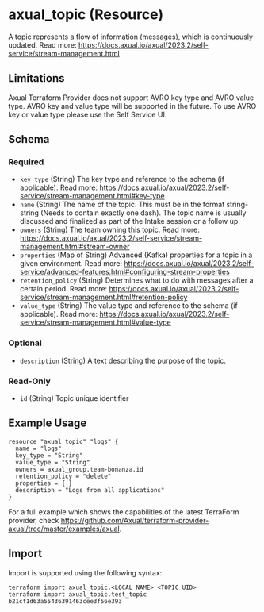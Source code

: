 # axual_topic (Resource)

A topic represents a flow of information (messages), which is continuously updated. Read more: https://docs.axual.io/axual/2023.2/self-service/stream-management.html

## Limitations
Axual Terraform Provider does not support AVRO key type and AVRO value type. AVRO key and value type will be supported in the future. To use AVRO key or value type please use the Self Service UI.

<!-- schema generated by tfplugindocs -->
## Schema

### Required

- `key_type` (String) The key type and reference to the schema (if applicable). Read more: https://docs.axual.io/axual/2023.2/self-service/stream-management.html#key-type
- `name` (String) The name of the topic. This must be in the format string-string (Needs to contain exactly one dash). The topic name is usually discussed and finalized as part of the Intake session or a follow up.
- `owners` (String) The team owning this topic. Read more: https://docs.axual.io/axual/2023.2/self-service/stream-management.html#stream-owner
- `properties` (Map of String) Advanced (Kafka) properties for a topic in a given environment. Read more: https://docs.axual.io/axual/2023.2/self-service/advanced-features.html#configuring-stream-properties
- `retention_policy` (String) Determines what to do with messages after a certain period. Read more: https://docs.axual.io/axual/2023.2/self-service/stream-management.html#retention-policy
- `value_type` (String) The value type and reference to the schema (if applicable). Read more: https://docs.axual.io/axual/2023.2/self-service/stream-management.html#value-type

### Optional

- `description` (String) A text describing the purpose of the topic.

### Read-Only

- `id` (String) Topic unique identifier

## Example Usage

```hcl
resource "axual_topic" "logs" {
  name = "logs"
  key_type = "String"
  value_type = "String"
  owners = axual_group.team-bonanza.id
  retention_policy = "delete"
  properties = { }
  description = "Logs from all applications"
}
```

For a full example which shows the capabilities of the latest TerraForm provider, check https://github.com/Axual/terraform-provider-axual/tree/master/examples/axual.

## Import

Import is supported using the following syntax:

```shell
terraform import axual_topic.<LOCAL NAME> <TOPIC UID>
terraform import axual_topic.test_topic b21cf1d63a55436391463cee3f56e393
```